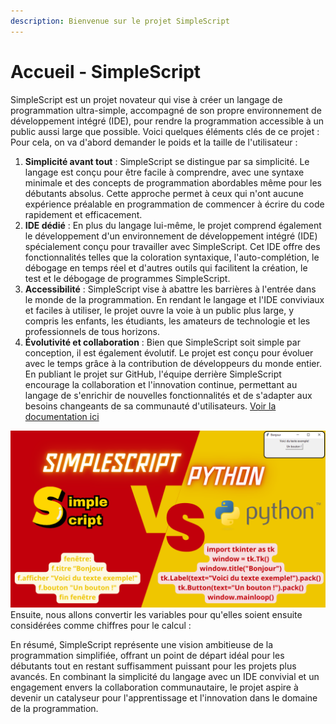 ```yaml
---
description: Bienvenue sur le projet SimpleScript
---
```


# Accueil - SimpleScript

SimpleScript est un projet novateur qui vise à créer un langage de programmation ultra-simple, accompagné de son propre environnement de développement intégré (IDE), pour rendre la programmation accessible à un public aussi large que possible. Voici quelques éléments clés de ce projet :
Pour cela, on va d'abord demander le poids et la taille de l'utilisateur :&#x20;

1. **Simplicité avant tout** : SimpleScript se distingue par sa simplicité. Le langage est conçu pour être facile à comprendre, avec une syntaxe minimale et des concepts de programmation abordables même pour les débutants absolus. Cette approche permet à ceux qui n'ont aucune expérience préalable en programmation de commencer à écrire du code rapidement et efficacement.
2. **IDE dédié** : En plus du langage lui-même, le projet comprend également le développement d'un environnement de développement intégré (IDE) spécialement conçu pour travailler avec SimpleScript. Cet IDE offre des fonctionnalités telles que la coloration syntaxique, l'auto-complétion, le débogage en temps réel et d'autres outils qui facilitent la création, le test et le débogage de programmes SimpleScript.
3. **Accessibilité** : SimpleScript vise à abattre les barrières à l'entrée dans le monde de la programmation. En rendant le langage et l'IDE conviviaux et faciles à utiliser, le projet ouvre la voie à un public plus large, y compris les enfants, les étudiants, les amateurs de technologie et les professionnels de tous horizons.
4. **Évolutivité et collaboration** : Bien que SimpleScript soit simple par conception, il est également évolutif. Le projet est conçu pour évoluer avec le temps grâce à la contribution de développeurs du monde entier. En publiant le projet sur GitHub, l'équipe derrière SimpleScript encourage la collaboration et l'innovation continue, permettant au langage de s'enrichir de nouvelles fonctionnalités et de s'adapter aux besoins changeants de sa communauté d'utilisateurs.
[Voir la documentation ici](Documentation/SUMMARY.md)

![Comparaison SimpleScript vs Python](Files/simplescriptpython.png)
Ensuite, nous allons convertir les variables pour qu'elles soient ensuite considérées comme chiffres pour le calcul :&#x20;

En résumé, SimpleScript représente une vision ambitieuse de la programmation simplifiée, offrant un point de départ idéal pour les débutants tout en restant suffisamment puissant pour les projets plus avancés. En combinant la simplicité du langage avec un IDE convivial et un engagement envers la collaboration communautaire, le projet aspire à devenir un catalyseur pour l'apprentissage et l'innovation dans le domaine de la programmation.
